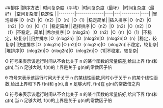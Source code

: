 ##排序
|排序方法 | 时间复杂度（平均）|时间复杂度（最坏） |时间复杂度（最好） |空间复杂度 |稳定性 |
|--------|--------------|----|---|---------|----|
|冒泡排序 |O（n2）|O（n2）|O（n）|O（1）|稳定简单|
|插入排序 |O（n2）|O（n2）|O（n）|O（1）|稳定简单|
|选择排序 |O（n2）|O（n2）|O（n2）|O（1）|不稳定，简单|
|希尔排序 |O（nlog2n）|O（n2）|O（n）|O（1）|不稳定，较复杂|
|归并排序 |O（nlog2n）|O（nlog2n|O（nlog2n|O（n）|稳定，较复杂|
|快速排序 |O（nlog2n) |O (n2)|O（nlog2n)|O（nlog2n)|不稳定，较复杂|
|堆排序|O（nlog2n)|O（nlog2n)|O（nlog2n)|O（1)|不稳定，较复杂|


O 符号来表示该运行时间从不会比关于 n 的某个函数的常量倍差,给出上界
f(n)和 g(n),当 n 足够大时, f(n)的上界是关于 g(n)的常数因子倍

θ 符号来表示该运行时间大于关于 n 的某线性函数,同时小于关于 n 的某个线性函数,给出上界和下界
f(n)和 g(n),当 n 足够大时, f(n)在 g(n)的常数倍之内


Ω 符号来表示该运行时间从不会比关于 n 的某个函数的常量倍好,给出下界
f(n)和 g(n),当 n 足够大时, f(n)的上界是关于 g(n)的常数因子倍
















